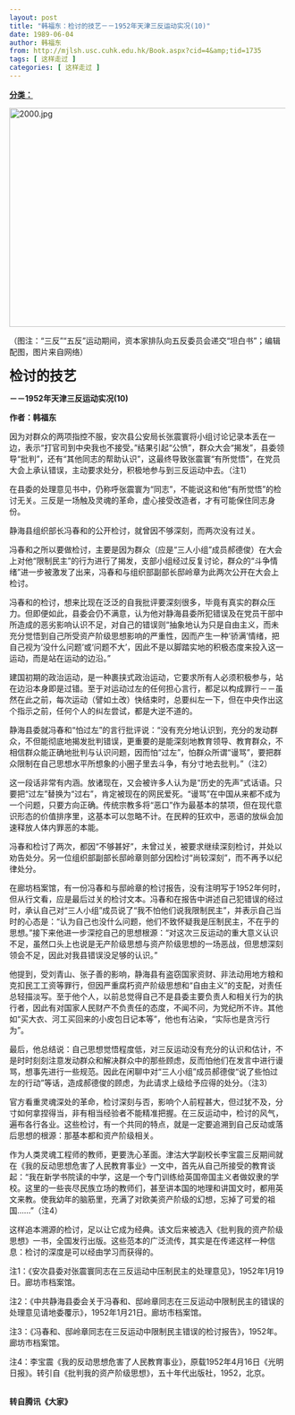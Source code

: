```yaml
---
layout: post
title: "韩福东：检讨的技艺－－1952年天津三反运动实况(10)"
date: 1989-06-04
author: 韩福东
from: http://mjlsh.usc.cuhk.edu.hk/Book.aspx?cid=4&amp;tid=1735
tags: [ 这样走过 ]
categories: [ 这样走过 ]
---
```


<div style="margin: 15px 10px 10px 0px;">
<div>
<span id="ctl00_ContentPlaceHolder1_chapter1_SubjectLabel" style="font-weight:bold;text-decoration:underline;">
   分类：
  </span>
</div>
<p>
<img align="top" alt="2000.jpg" border="0" height="391" src="https://i.imgur.com/kg9vWHk.jpg" width="590"/>
</p>
<p>
  （图注：“三反”“五反”运动期间，资本家排队向五反委员会递交“坦白书”；编辑配图，图片来自网络）
 </p>
<p>
<strong>
<font size="5">
    检讨的技艺
   </font>
</strong>
</p>
<p>
<strong>
   －－1952年天津三反运动实况(10)
  </strong>
</p>
<p>
<strong>
   作者：韩福东
  </strong>
</p>
<p>
  因为对群众的两项指控不服，安次县公安局长张震寰将小组讨论记录本丢在一边，表示“打官司到中央我也不接受。”结果引起“公愤”，群众大会“揭发”，县委领导“批判”，还有“其他同志的帮助认识”，这最终导致张震寰“有所觉悟”，在党员大会上承认错误，主动要求处分，积极地参与到三反运动中去。（注1）
 </p>
<p>
  在县委的处理意见书中，仍称呼张震寰为“同志”，不能说这和他“有所觉悟”的检讨无关。三反是一场触及灵魂的革命，虚心接受改造者，才有可能保住同志身份。
 </p>
<p>
  静海县组织部长冯春和的公开检讨，就曾因不够深刻，而两次没有过关。
 </p>
<p>
  冯春和之所以要做检讨，主要是因为群众（应是“三人小组”成员郝德俊）在大会上对他“限制民主”的行为进行了揭发，支部小组经过反复讨论，群众的“斗争情绪”进一步被激发了出来，冯春和与组织部副部长邸岭章为此两次公开在大会上检讨。
 </p>
<p>
  冯春和的检讨，想来比现在泛泛的自我批评要深刻很多，毕竟有真实的群众压力。但即便如此，县委会仍不满意，认为他对静海县委所犯错误及在党员干部中所造成的恶劣影响认识不足，对自己的错误则“抽象地认为只是自由主义，而未充分觉悟到自己所受资产阶级思想影响的严重性，因而产生一种‘骄满’情绪，把自己视为‘没什么问题’或‘问题不大’，因此不是以脚踏实地的积极态度来投入这一运动，而是站在运动的边沿。”
 </p>
<p>
  建国初期的政治运动，是一种裹挟式政治运动，它要求所有人必须积极参与，站在边沿本身即是过错。至于对运动过左的任何担心言行，都足以构成罪行－－虽然在此之前，每次运动（譬如土改）快结束时，总要纠左一下，但在中央作出这个指示之前，任何个人的纠左尝试，都是大逆不道的。
 </p>
<p>
  静海县委就冯春和“怕过左”的言行批评说：“没有充分地认识到，充分的发动群众，不但能彻底地揭发批判错误，更重要的是能深刻地教育领导、教育群众，不相信群众能正确地批判与认识问题，因而怕“过左”，怕群众所谓“谩骂”，要把群众限制在自己思想水平所想象的小圈子里去斗争，有分寸地去批判。”（注2）
 </p>
<p>
  这一段话非常有内涵。放诸现在，又会被许多人认为是“历史的先声”式话语。只要把“过左”替换为“过右”，肯定被现在的网民爱死。“谩骂”在中国从来都不成为一个问题，只要方向正确。传统宗教多将“恶口”作为最基本的禁项，但在现代意识形态的价值排序里，这基本可以忽略不计。在民粹的狂欢中，恶语的放纵会加速释放人体内罪恶的本能。
 </p>
<p>
  冯春和检讨了两次，都因“不够甚好”，未曾过关，被要求继续深刻检讨，并处以劝告处分。另一位组织部副部长邸岭章则部分因检讨“尚较深刻”，而不再予以纪律处分。
 </p>
<p>
  在廊坊档案馆，有一份冯春和与邸岭章的检讨报告，没有注明写于1952年何时，但从行文看，应是最后过关的检讨文本。冯春和在报告中讲述自己犯错误的经过时，承认自己对“三人小组”成员说了“我不怕他们说我限制民主”，并表示自己当时的心态是：“认为自己也没什么问题，他们不致怀疑我是压制民主，不在乎的思想。”接下来他进一步深挖自己的思想根源：“对这次三反运动的重大意义认识不足，虽然口头上也说是无产阶级思想与资产阶级思想的一场恶战，但思想深刻领会不足，因此对我县错误没足够的认识。”
 </p>
<p>
  他提到，受刘青山、张子善的影响，静海县有盗窃国家资财、非法动用地方粮和克扣民工工资等罪行，但因严重腐朽资产阶级思想和“自由主义”的支配，对责任总轻描淡写。至于他个人，以前总觉得自己不是县委主要负责人和相关行为的执行者，因此有对国家人民财产不负责任的态度，不闻不问，为党纪所不许。其他如“买大衣、河工买回来的小皮包日记本等”，他也有沾染，“实际也是贪污行为”。
 </p>
<p>
  最后，他总结说：自己思想觉悟程度低，对三反运动没有充分的认识和估计，不是时时刻刻注意发动群众和解决群众中的那些顾虑，反而怕他们在发言中进行谩骂，想事先进行一些规范。因此在闲聊中对“三人小组”成员郝德俊“说了些怕过左的行动”等话，造成郝德俊的顾虑，为此请求上级给予应得的处分。（注3）
 </p>
<p>
  官方看重灵魂深处的革命，检讨深刻与否，影响个人前程甚大，但过犹不及，分寸如何拿捏得当，非有相当经验者不能精准把握。在三反运动中，检讨的风气，遍布各行各业。这些检讨，有一个共同的特点，就是一定要追溯到自己反动或落后思想的根源：那基本都和资产阶级相关。
 </p>
<p>
  作为人类灵魂工程师的教师，更要洗心革面。津沽大学副校长李宝震三反期间就在《我的反动思想危害了人民教育事业》一文中，首先从自己所接受的教育谈起：“我在新学书院读的中学，这是一个专门训练给英国帝国主义者做奴隶的学校。这里的一些丧尽民族立场的教师们，甚至讲本国的地理和讲国文时，都用英文来教。使我幼年的脑筋里，充满了对欧美资产阶级的幻想，忘掉了可爱的祖国……”（注4）
 </p>
<p>
  这样追本溯源的检讨，足以让它成为经典。该文后来被选入《批判我的资产阶级思想》一书，全国发行出版。这些范本的广泛流传，其实是在传递这样一种信息：检讨的深度是可以经由学习而获得的。
 </p>
<p>
  注1：《安次县委对张震寰同志在三反运动中压制民主的处理意见》，1952年1月19日。廊坊市档案馆。
 </p>
<p>
  注2：《中共静海县委会关于冯春和、邸岭章同志在三反运动中限制民主的错误的处理意见请地委覆示》，1952年1月21日。廊坊市档案馆。
 </p>
<p>
  注3：《冯春和、邸岭章同志在三反运动中限制民主错误的检讨报告》，1952年。廊坊市档案馆。
 </p>
<p>
  注4：李宝震《我的反动思想危害了人民教育事业》，原载1952年4月16日《光明日报》。转引自《批判我的资产阶级思想》，五十年代出版社，1952，北京。
 </p>
<p>
<br/>
<strong>
   转自腾讯《大家》
  </strong>
</p>
</div>
